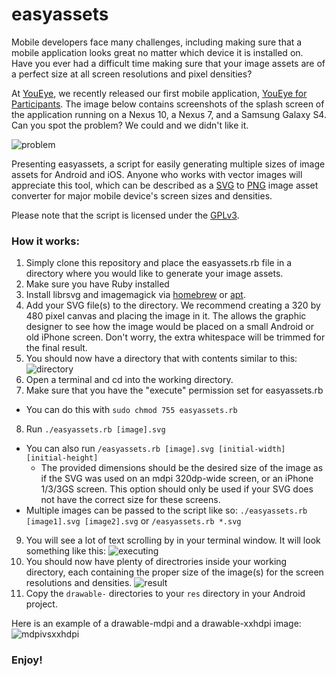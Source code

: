 # easyassets

Mobile developers face many challenges, including making sure that a mobile application
looks great no matter which device it is installed on. Have you ever had a difficult time
making sure that your image assets are of a perfect size at all screen resolutions and pixel densities?

At [YouEye](https://www.youeye.com), we recently released our first mobile application, [YouEye for
Participants](https://play.google.com/store/apps/details?id=com.youeye.recorders.android.web).
The image below contains screenshots of the splash screen of the application running on
a Nexus 10, a Nexus 7, and a Samsung Galaxy S4. Can you spot the problem? We could and we
didn't like it.

![problem](http://i.imgur.com/mmJDEmM.png)

Presenting easyassets, a script for easily generating multiple sizes of image assets for Android and iOS.
Anyone who works with vector images will appreciate this tool, which can be described as a
[SVG](http://en.wikipedia.org/wiki/Scalable_Vector_Graphics) to
[PNG](http://en.wikipedia.org/wiki/Portable_Network_Graphics) image asset converter for major mobile
device's screen sizes and densities.

Please note that the script is licensed under the [GPLv3](http://www.gnu.org/copyleft/gpl.html).

### How it works:

1. Simply clone this repository and place the easyassets.rb file in a directory where you would like to generate
your image assets.
2. Make sure you have Ruby installed
3. Install librsvg and imagemagick via [homebrew](http://brew.sh/) or [apt](https://help.ubuntu.com/community/AptGet/Howto).
4. Add your SVG file(s) to the directory. We recommend creating a 320 by 480 pixel canvas and placing the image in it.
The allows the graphic designer to see how the image would be placed on a small Android or old iPhone screen. Don't worry,
the extra whitespace will be trimmed for the final result.
5. You should now have a directory that with contents similar to this:
![directory](http://i.imgur.com/OKe0NQd.png)
6. Open a terminal and cd into the working directory.
7. Make sure that you have the "execute" permission set for easyassets.rb
  * You can do this with `sudo chmod 755 easyassets.rb`
8. Run `./easyassets.rb [image].svg`
  * You can also run `/easyassets.rb [image].svg [initial-width] [initial-height]`
    * The provided dimensions should be the desired size of the image as if the SVG was used on an mdpi 320dp-wide screen,
or an iPhone 1/3/3GS screen. This option should only be used if your SVG does not have the correct size for these screens.
  * Multiple images can be passed to the script like so: `./easyassets.rb [image1].svg [image2].svg` or `/easyassets.rb *.svg`
9. You will see a lot of text scrolling by in your terminal window. It will look something like this:
![executing](http://i.imgur.com/GWsy1Jb.png)
10. You should now have plenty of directrories inside your working directory, each containing the proper size of the image(s)
for the screen resolutions and densities.
![result](http://i.imgur.com/yur6Dek.png)
11. Copy the `drawable-` directories to your `res` directory in your Android project.

Here is an example of a drawable-mdpi and a drawable-xxhdpi image:
![mdpivsxxhdpi](http://i.imgur.com/q9Hpwgb.png)

### Enjoy!
